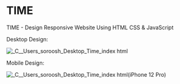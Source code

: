 # TIME
TIME - Design Responsive Website Using HTML CSS &amp; JavaScript

Desktop Design:

![_C__Users_soroosh_Desktop_Time_index html](https://user-images.githubusercontent.com/95019708/170718195-ba29c991-f946-4b28-b4bc-45b27b815fef.png)


Mobile Design:

![_C__Users_soroosh_Desktop_Time_index html(iPhone 12 Pro)](https://user-images.githubusercontent.com/95019708/170719239-78e07747-c79e-4b7e-a8f2-55368a05ba2d.png)
